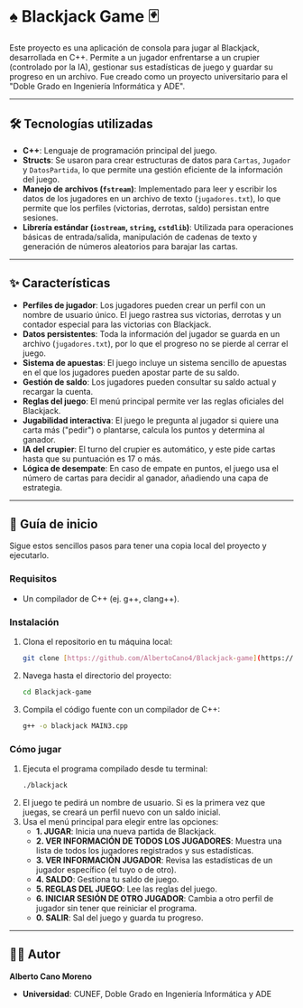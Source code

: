 # ♠️ Blackjack Game 🃏

Este proyecto es una aplicación de consola para jugar al Blackjack, desarrollada en C++. Permite a un jugador enfrentarse a un crupier (controlado por la IA), gestionar sus estadísticas de juego y guardar su progreso en un archivo. Fue creado como un proyecto universitario para el "Doble Grado en Ingeniería Informática y ADE".

---

## 🛠️ Tecnologías utilizadas

* **C++**: Lenguaje de programación principal del juego.
* **Structs**: Se usaron para crear estructuras de datos para `Cartas`, `Jugador` y `DatosPartida`, lo que permite una gestión eficiente de la información del juego.
* **Manejo de archivos (`fstream`)**: Implementado para leer y escribir los datos de los jugadores en un archivo de texto (`jugadores.txt`), lo que permite que los perfiles (victorias, derrotas, saldo) persistan entre sesiones.
* **Librería estándar (`iostream`, `string`, `cstdlib`)**: Utilizada para operaciones básicas de entrada/salida, manipulación de cadenas de texto y generación de números aleatorios para barajar las cartas.

---

## ✨ Características

* **Perfiles de jugador**: Los jugadores pueden crear un perfil con un nombre de usuario único. El juego rastrea sus victorias, derrotas y un contador especial para las victorias con Blackjack.
* **Datos persistentes**: Toda la información del jugador se guarda en un archivo (`jugadores.txt`), por lo que el progreso no se pierde al cerrar el juego.
* **Sistema de apuestas**: El juego incluye un sistema sencillo de apuestas en el que los jugadores pueden apostar parte de su saldo.
* **Gestión de saldo**: Los jugadores pueden consultar su saldo actual y recargar la cuenta.
* **Reglas del juego**: El menú principal permite ver las reglas oficiales del Blackjack.
* **Jugabilidad interactiva**: El juego le pregunta al jugador si quiere una carta más ("pedir") o plantarse, calcula los puntos y determina al ganador.
* **IA del crupier**: El turno del crupier es automático, y este pide cartas hasta que su puntuación es 17 o más.
* **Lógica de desempate**: En caso de empate en puntos, el juego usa el número de cartas para decidir al ganador, añadiendo una capa de estrategia.

---

## 🚀 Guía de inicio

Sigue estos sencillos pasos para tener una copia local del proyecto y ejecutarlo.

### Requisitos

* Un compilador de C++ (ej. g++, clang++).

### Instalación

1.  Clona el repositorio en tu máquina local:
    ```bash
    git clone [https://github.com/AlbertoCano4/Blackjack-game](https://github.com/AlbertoCano4/Blackjack-game)
    ```
2.  Navega hasta el directorio del proyecto:
    ```bash
    cd Blackjack-game
    ```
3.  Compila el código fuente con un compilador de C++:
    ```bash
    g++ -o blackjack MAIN3.cpp
    ```

### Cómo jugar

1.  Ejecuta el programa compilado desde tu terminal:
    ```bash
    ./blackjack
    ```
2.  El juego te pedirá un nombre de usuario. Si es la primera vez que juegas, se creará un perfil nuevo con un saldo inicial.
3.  Usa el menú principal para elegir entre las opciones:
    * **1. JUGAR**: Inicia una nueva partida de Blackjack.
    * **2. VER INFORMACIÓN DE TODOS LOS JUGADORES**: Muestra una lista de todos los jugadores registrados y sus estadísticas.
    * **3. VER INFORMACIÓN JUGADOR**: Revisa las estadísticas de un jugador específico (el tuyo o de otro).
    * **4. SALDO**: Gestiona tu saldo de juego.
    * **5. REGLAS DEL JUEGO**: Lee las reglas del juego.
    * **6. INICIAR SESIÓN DE OTRO JUGADOR**: Cambia a otro perfil de jugador sin tener que reiniciar el programa.
    * **0. SALIR**: Sal del juego y guarda tu progreso.

---

## 👨‍💻 Autor

**Alberto Cano Moreno**

* **Universidad**: CUNEF, Doble Grado en Ingeniería Informática y ADE
  

